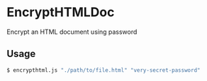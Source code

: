 # EncryptHTMLDoc
Encrypt an HTML document using password

## Usage
```bash
$ encrypthtml.js "./path/to/file.html" "very-secret-password"
```
